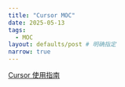 ```yaml
---
title: "Cursor MOC"
date: 2025-05-13
tags:
  - MOC
layout: defaults/post # 明确指定
narrow: true
---
```


[Cursor 使用指南](/cursordocs/moc-cursor-user-guide.html)
